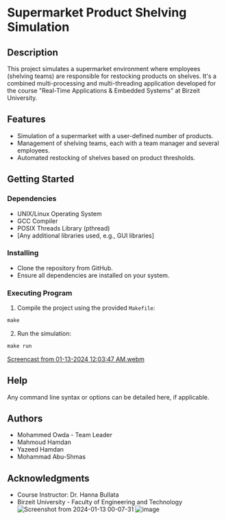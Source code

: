 # Supermarket Product Shelving Simulation

## Description
This project simulates a supermarket environment where employees (shelving teams) are responsible for restocking products on shelves. It's a combined multi-processing and multi-threading application developed for the course "Real-Time Applications & Embedded Systems" at Birzeit University.

## Features
- Simulation of a supermarket with a user-defined number of products.
- Management of shelving teams, each with a team manager and several employees.
- Automated restocking of shelves based on product thresholds.

## Getting Started

### Dependencies
- UNIX/Linux Operating System
- GCC Compiler
- POSIX Threads Library (pthread)
- [Any additional libraries used, e.g., GUI libraries]

### Installing
- Clone the repository from GitHub.
- Ensure all dependencies are installed on your system.

### Executing Program
1. Compile the project using the provided `Makefile`:
```Makefile
make
```
  
2. Run the simulation:
```Makefile
make run
```





[Screencast from 01-13-2024 12:03:47 AM.webm](https://github.com/M7mdOdeh1/ENCS4330-RealTimeProject-2/assets/111658319/d6a2debb-b7b0-483d-b047-26a528547d4d)





## Help
Any command line syntax or options can be detailed here, if applicable.

## Authors
- Mohammed Owda - Team Leader
- Mahmoud Hamdan
- Yazeed Hamdan
- Mohammad Abu-Shmas

## Acknowledgments
- Course Instructor: Dr. Hanna Bullata
- Birzeit University - Faculty of Engineering and Technology
![Screenshot from 2024-01-13 00-07-31](https://github.com/M7mdOdeh1/ENCS4330-RealTimeProject-2/assets/111658319/447d165f-5649-4855-8ea7-86133c1a64bd)
![image](https://github.com/M7mdOdeh1/ENCS4330-RealTimeProject-2/assets/111658319/4bfe8e50-73eb-426c-98d3-5e5c4aa45817)

